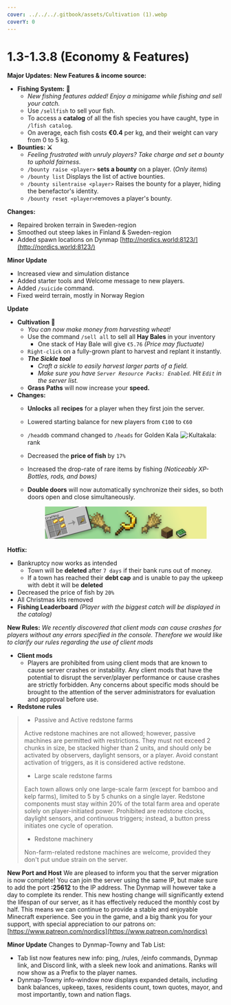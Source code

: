 ```yaml
---
cover: ../../../.gitbook/assets/Cultivation (1).webp
coverY: 0
---
```


# 1.3-1.3.8 (Economy & Features)

**Major Updates:** **New Features & income source:**

* **Fishing System:** 🎣
  * _New fishing features added! Enjoy a minigame while fishing and sell your catch._
  * Use `/sellfish` to sell your fish.
  * To access a **catalog** of all the fish species you have caught, type in `/lfish catalog`.
  * On average, each fish costs **€0.4** per kg, and their weight can vary from 0 to 5 kg.
* **Bounties: ⚔**
  * _Feeling frustrated with unruly players? Take charge and set a bounty to uphold fairness._
  * `/bounty raise <player>` **sets a bounty** on a player. (_Only items_)
  * `/bounty list` Displays the list of active bounties.
  * `/bounty silentraise <player>` Raises the bounty for a player, hiding the benefactor's identity.
  * `/bounty reset <player>`removes a player's bounty.

**Changes:**&#x20;

* Repaired broken terrain in Sweden-region
* Smoothed out steep lakes in Finland & Sweden-region
* Added spawn locations on Dynmap [http://nordics.world:8123/](http://nordics.world:8123/)



**Minor Update**

* Increased view and simulation distance
* Added starter tools and Welcome message to new players.
* Added `/suicide` command.
* Fixed weird terrain, mostly in Norway Region



**Update**

* **Cultivation** **🌾**
  * _You can now make money from harvesting wheat!_
  * Use the command `/sell all` to sell all **Hay Bales** in your inventory
    * One stack of Hay Bale will give `€5.76` _(Price may fluctuate)_
  * `Right-click` on a fully-grown plant to harvest and replant it instantly.
  * _**The Sickle tool**_
    * _Craft a sickle to easily harvest larger parts of a field._
    * _Make sure you have `Server Resource Packs: Enabled`. Hit `Edit` in the server list._
  * **Grass Paths** will now increase your **speed.**
* **Changes:**
  * **Unlocks** all **recipes** for a player when they first join the server.
  * Lowered starting balance for new players from `€100` to `€60`
  * `/headdb` command changed to `/heads` for Golden Kala ![:Kultakala:](https://cdn.discordapp.com/emojis/976582854890893322.webp?size=40\&quality=lossless) rank
  * Decreased the **price of fish** by `17%`
  * Increased the drop-rate of rare items by fishing _(Noticeably XP-Bottles, rods, and bows)_
  *   **Double doors** will now automatically synchronize their sides, so both doors open and close simultaneously.

      <figure><img src="../../../.gitbook/assets/Cultivation.webp" alt=""><figcaption></figcaption></figure>

**Hotfix:**

* Bankruptcy now works as intended
  * Town will be **deleted** after `7 days` if their bank runs out of money.
  * If a town has reached their **debt cap** and is unable to pay the upkeep with debt it will be **deleted**
* Decreased the price of fish by `20%`
* All Christmas kits removed
* **Fishing Leaderboard** _(Player with the biggest catch will be displayed in the catalog)_

**New Rules:** _We recently discovered that client mods can cause crashes for players without any errors specified in the console. Therefore we would like to clarify our rules regarding the use of client mods_

* **Client mods**
  * Players are prohibited from using client mods that are known to cause server crashes or instability. Any client mods that have the potential to disrupt the server/player performance or cause crashes are strictly forbidden. Any concerns about specific mods should be brought to the attention of the server administrators for evaluation and approval before use.
* **Redstone rules**

> * Passive and Active redstone farms
>
> Active redstone machines are not allowed; however, passive machines are permitted with restrictions. They must not exceed 2 chunks in size, be stacked higher than 2 units, and should only be activated by observers, daylight sensors, or a player. Avoid constant activation of triggers, as it is considered active redstone.
>
> * Large scale redstone farms
>
> Each town allows only one large-scale farm (except for bamboo and kelp farms), limited to 5 by 5 chunks on a single layer. Redstone components must stay within 20% of the total farm area and operate solely on player-initiated power. Prohibited are redstone clocks, daylight sensors, and continuous triggers; instead, a button press initiates one cycle of operation.
>
> * Redstone machinery
>
> Non-farm-related redstone machines are welcome, provided they don't put undue strain on the server.



&#x20;**New Port and Host**  We are pleased to inform you that the server migration is now complete! You can join the server using the same IP, but make sure to add the port **:25612** to the IP address. The Dynmap will however take a day to complete its render. This new hosting change will significantly extend the lifespan of our server, as it has effectively reduced the monthly cost by half. This means we can continue to provide a stable and enjoyable Minecraft experience. See you in the game, and a big thank you for your support, with special appreciation to our patrons on: [https://www.patreon.com/nordics](https://www.patreon.com/nordics)



**Minor Update** Changes to Dynmap-Towny and Tab List:

* Tab list now features new info: ping, /rules, /einfo commands, Dynmap link, and Discord link, with a sleek new look and animations. Ranks will now show as a Prefix to the player names.
* Dynmap-Towny info-window now displays expanded details, including bank balances, upkeep, taxes, residents count, town quotes, mayor, and most importantly, town and nation flags.
